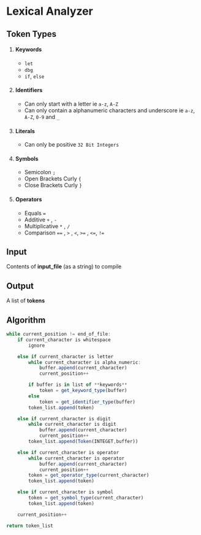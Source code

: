 # Lexical Analyzer

## Token Types

1. #### Keywords 
    - `let`
    - `dbg`
    - `if`, `else`

2. #### Identifiers
    - Can only start with a letter ie `a-z`, `A-Z` 
    - Can only contain a alphanumeric characters and underscore ie `a-z`, `A-Z`, `0-9` and  `_`

3. #### Literals
    - Can only be positive `32 Bit Integers`

4. #### Symbols
    - Semicolon `;` 
    - Open Brackets Curly `{`
    - Close Brackets Curly `}`

6. #### Operators
    - Equals  `=` 
    - Additive  `+` , `-` 
    - Multiplicative `*` , `/`
    - Comparison  `==` , `>` , `<`, `>=` , `<=`, `!=`

## Input 
Contents of **input_file** (as a string) to compile 

## Output 
A list of **tokens** 


## Algorithm
```js
while current_position != end_of_file:
    if current_character is whitespace
        ignore

    else if current_character is letter
        while current_character is alpha_numeric:
            buffer.append(current_character)
            current_position++

        if buffer is in list of **keywords**
            token = get_keyword_type(buffer)
        else 
            token = get_identifier_type(buffer)
        token_list.append(token)

    else if current_character is digit
        while current_character is digit
            buffer.append(current_character)
            current_position++
        token_list.append(Token(INTEGET,buffer))

    else if current_character is operator
        while current_character is operator
            buffer.append(current_character)
            current_position++
        token = get_operator_type(current_character)
        token_list.append(token)

    else if current_character is symbol
        token = get_symbol_type(current_character)
        token_list.append(token)

    current_position++

return token_list
```
 